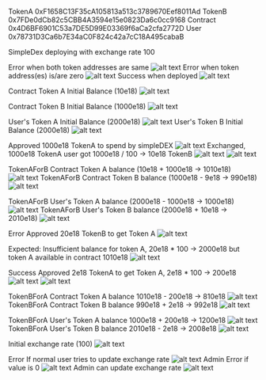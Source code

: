 
<!-- Address -->
TokenA 0xF1658C13F35cA105813a513c3789670Eef8011Ad
TokenB 0x7FDe0dCb82c5CBB4A3594e15e0823Da6c0cc9168
Contract 0x4D6BF6901C53a7DE5D99E03369f6aCa2cfa2772D
User 0x78731D3Ca6b7E34aC0F824c42a7cC18A495cabaB

<!-- Deploy -->
SimpleDex deploying with exchange rate 100

Error when both token addresses are same ![alt text](image-49.png)
Error when token address(es) is/are zero ![alt text](image-50.png)
Success when deployed ![alt text](image-51.png)

<!-- Initial balance of user and contract -->
Contract Token A Initial Balance (10e18) ![alt text](image-52.png)

Contract Token B Initial Balance (1000e18) ![alt text](image-53.png)

User's Token A Initial Balance (2000e18) ![alt text](image-54.png)
User's Token B Initial Balance (2000e18) ![alt text](image-55.png)

<!-- Exchange Token A for Token B -->
Approved 1000e18 TokenA to spend by simpleDEX ![alt text](image-56.png)
Exchanged, 1000e18 TokenA user got 1000e18 / 100 -> 10e18 TokenB ![alt text](image-58.png) ![alt text](image-59.png)

<!-- Balance of user and contract after 1st exchange -->
TokenAForB Contract Token A balance (10e18 + 1000e18 -> 1010e18)  ![alt text](image-62.png)
TokenAForB Contract Token B balance (1000e18 - 9e18 -> 990e18)  ![alt text](image-63.png)

TokenAForB User's Token A balance (2000e18 - 1000e18 -> 1000e18) ![alt text](image-61.png)
TokenAForB User's Token B balance (2000e18 + 10e18 -> 2010e18) ![alt text](image-60.png)


<!-- Exchange Token B for Token A -->
Error Approved 20e18 TokenB to get Token A ![alt text](image-66.png)

Expected: Insufficient balance for token A,  20e18 * 100 -> 2000e18 but token A available in contract 1010e18   ![alt text](image-67.png)

Success
Approved 2e18 TokenA to get Token A, 2e18 * 100 -> 200e18  ![alt text](image-68.png) ![alt text](image-69.png)

<!-- Balance of user and contract after 1st exchange -->
TokenBForA Contract Token A balance  1010e18 - 200e18 -> 810e18  ![alt text](image-73.png)
TokenBForA Contract Token B balance 990e18 + 2e18 -> 992e18  ![alt text](image-74.png)

TokenBForA User's Token A balance 1000e18 + 200e18 -> 1200e18 ![alt text](image-71.png)
TokenBForA User's Token B balance 2010e18 - 2e18 -> 2008e18 ![alt text](image-72.png)


<!-- Exchange rate  -->
Initial exchange rate (100) ![alt text](image-2.png)

Error If normal user tries to update exchange rate ![alt text](image-3.png)
Admin Error if value is 0 ![alt text](image-5.png)
Admin can update exchange rate ![alt text](image-4.png)